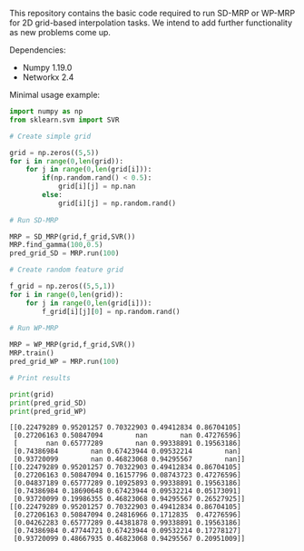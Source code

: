 This repository contains the basic code required to run SD-MRP
or WP-MRP for 2D grid-based interpolation tasks. We intend to
add further functionality as new problems come up.

Dependencies:
- Numpy             1.19.0
- Networkx          2.4

Minimal usage example:

```python
import numpy as np
from sklearn.svm import SVR

# Create simple grid

grid = np.zeros((5,5))
for i in range(0,len(grid)):
    for j in range(0,len(grid[i])):
        if(np.random.rand() < 0.5):
            grid[i][j] = np.nan
        else:
            grid[i][j] = np.random.rand()
            
# Run SD-MRP

MRP = SD_MRP(grid,f_grid,SVR())
MRP.find_gamma(100,0.5)
pred_grid_SD = MRP.run(100)

# Create random feature grid

f_grid = np.zeros((5,5,1))
for i in range(0,len(grid)):
    for j in range(0,len(grid[i])):
        f_grid[i][j][0] = np.random.rand()
        
# Run WP-MRP

MRP = WP_MRP(grid,f_grid,SVR())
MRP.train()
pred_grid_WP = MRP.run(100)

# Print results

print(grid)
print(pred_grid_SD)
print(pred_grid_WP)
```

```
[[0.22479289 0.95201257 0.70322903 0.49412834 0.86704105]
 [0.27206163 0.50847094        nan        nan 0.47276596]
 [       nan 0.65777289        nan 0.99338891 0.19563186]
 [0.74386984        nan 0.67423944 0.09532214        nan]
 [0.93720099        nan 0.46823068 0.94295567        nan]]
[[0.22479289 0.95201257 0.70322903 0.49412834 0.86704105]
 [0.27206163 0.50847094 0.16157796 0.08743723 0.47276596]
 [0.04837189 0.65777289 0.10925893 0.99338891 0.19563186]
 [0.74386984 0.18690648 0.67423944 0.09532214 0.05173091]
 [0.93720099 0.19986355 0.46823068 0.94295567 0.26527925]]
[[0.22479289 0.95201257 0.70322903 0.49412834 0.86704105]
 [0.27206163 0.50847094 0.24816966 0.1712835  0.47276596]
 [0.04262283 0.65777289 0.44381878 0.99338891 0.19563186]
 [0.74386984 0.47744721 0.67423944 0.09532214 0.17278127]
 [0.93720099 0.48667935 0.46823068 0.94295567 0.20951009]]
```